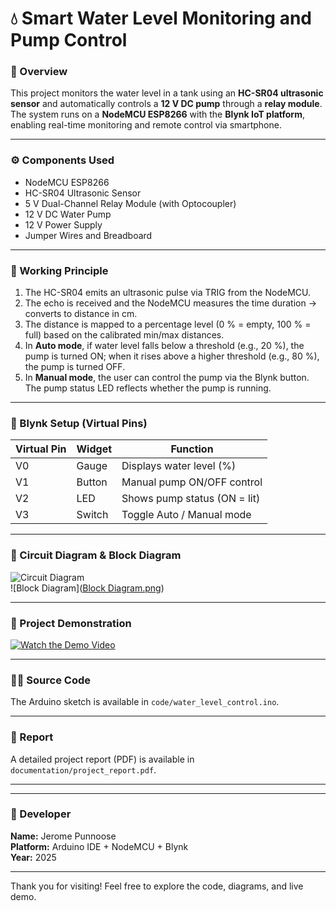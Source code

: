 # 💧 Smart Water Level Monitoring and Pump Control

### 📘 Overview  
This project monitors the water level in a tank using an **HC-SR04 ultrasonic sensor** and automatically controls a **12 V DC pump** through a **relay module**. The system runs on a **NodeMCU ESP8266** with the **Blynk IoT platform**, enabling real-time monitoring and remote control via smartphone.

---

### ⚙️ Components Used  
- NodeMCU ESP8266  
- HC-SR04 Ultrasonic Sensor  
- 5 V Dual-Channel Relay Module (with Optocoupler)  
- 12 V DC Water Pump  
- 12 V Power Supply  
- Jumper Wires and Breadboard

---

### 🧠 Working Principle  
1. The HC-SR04 emits an ultrasonic pulse via TRIG from the NodeMCU.  
2. The echo is received and the NodeMCU measures the time duration → converts to distance in cm.  
3. The distance is mapped to a percentage level (0 % = empty, 100 % = full) based on the calibrated min/max distances.  
4. In **Auto mode**, if water level falls below a threshold (e.g., 20 %), the pump is turned ON; when it rises above a higher threshold (e.g., 80 %), the pump is turned OFF.  
5. In **Manual mode**, the user can control the pump via the Blynk button. The pump status LED reflects whether the pump is running.

---

### 📱 Blynk Setup (Virtual Pins)  
| Virtual Pin | Widget       | Function                        |
|-------------|--------------|----------------------------------|
| V0          | Gauge        | Displays water level (%)         |
| V1          | Button       | Manual pump ON/OFF control       |
| V2          | LED          | Shows pump status (ON = lit)     |
| V3          | Switch       | Toggle Auto / Manual mode        |


---

### 📂 Circuit Diagram & Block Diagram  
![Circuit Diagram](circuit_diagram/circuit_diagram.png)  
![Block Diagram]([Block Diagram.png](https://github.com/JeromePunnoose/Smart-Water-Level-Monitoring-and-Pump-Control-/blob/fe7aee960c46aa4045717afc9d49d9a96d570527/Block%20Diagram.png))

---

### 🎥 Project Demonstration  
[![Watch the Demo Video](https://img.youtube.com/vi/1mVJVF7FysNmHoguVx9TnmTg_7pHMOXsj/0.jpg)](https://drive.google.com/file/d/1mVJVF7FysNmHoguVx9TnmTg_7pHMOXsj/view?usp=drive_link)

---

### 🧑‍💻 Source Code  
The Arduino sketch is available in `code/water_level_control.ino`.

---

### 🧾 Report  
A detailed project report (PDF) is available in `documentation/project_report.pdf`.

---


---

### 🎉 Developer  
**Name:** Jerome Punnoose  
**Platform:** Arduino IDE + NodeMCU + Blynk  
**Year:** 2025

---

Thank you for visiting! Feel free to explore the code, diagrams, and live demo.  


